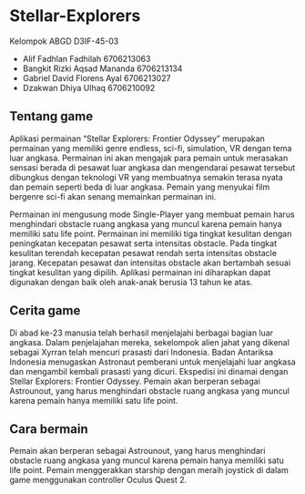 # Stellar-Explorers
Kelompok ABGD D3IF-45-03
<ul>
<li>Alif Fadhlan Fadhilah 6706213063</li>
<li>Bangkit Rizki Aqsad Mananda 6706213134</li>
<li>Gabriel David Florens Ayal 6706213027</li>
<li>Dzakwan Dhiya Ulhaq 6706210092</li>
</ul>
<h2>Tentang game</h2>
<p>Aplikasi permainan “Stellar Explorers: Frontier Odyssey” merupakan permainan yang memiliki genre endless, sci-fi, simulation, VR dengan tema luar angkasa. Permainan ini akan mengajak para pemain untuk merasakan sensasi berada di pesawat luar angkasa dan mengendarai pesawat tersebut dibungkus dengan teknologi VR yang membuatnya semakin terasa nyata dan pemain seperti beda di luar angkasa. Pemain yang menyukai film bergenre sci-fi akan senang memainkan permainan ini.</p>
<p>Permainan ini mengusung mode Single-Player yang membuat pemain harus menghindari obstacle ruang angkasa yang muncul karena pemain hanya memiliki satu life point. Permainan ini memiliki tiga tingkat kesulitan dengan peningkatan kecepatan pesawat serta intensitas obstacle. Pada tingkat kesulitan terendah kecepatan pesawat rendah serta intensitas obstacle jarang. Kecepatan pesawat dan intensitas obstacle akan bertambah sesuai tingkat kesulitan yang dipilih. Aplikasi permainan ini diharapkan dapat digunakan dengan baik oleh anak-anak berusia 13 tahun ke atas.</p>
<h2>Cerita game</h2>
<p>    Di abad ke-23 manusia telah berhasil menjelajahi berbagai bagian luar angkasa. Dalam penjelajahan mereka, sekelompok alien jahat yang dikenal sebagai Xyrran telah mencuri prasasti dari Indonesia.
Badan Antariksa Indonesia menugaskan Astronaut pemberani untuk menjelajahi luar angkasa dan mengambil kembali prasasti yang dicuri. Ekspedisi ini dinamai dengan Stellar Explorers: Frontier Odyssey. Pemain akan berperan sebagai Astrounout, yang harus menghindari obstacle ruang angkasa yang muncul karena pemain hanya memiliki satu life point.</p>
<h2>Cara bermain</h2>
<p>Pemain akan berperan sebagai Astrounout, yang harus menghindari obstacle ruang angkasa yang muncul karena pemain hanya memiliki satu life point. Pemain menggerakkan starship dengan meraih joystick di dalam game menggunakan controller Oculus Quest 2.</p>
